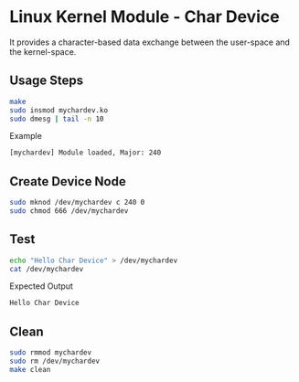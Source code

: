 # Linux Kernel Module - Char Device
It provides a character-based data exchange between the user-space and the kernel-space.

## Usage Steps
```bash
make
sudo insmod mychardev.ko
sudo dmesg | tail -n 10
```
Example
```bash
[mychardev] Module loaded, Major: 240
```
## Create Device Node
```bash
sudo mknod /dev/mychardev c 240 0
sudo chmod 666 /dev/mychardev
```
## Test
```bash
echo "Hello Char Device" > /dev/mychardev
cat /dev/mychardev
```
Expected Output
```bash
Hello Char Device
```
## Clean
```bash
sudo rmmod mychardev
sudo rm /dev/mychardev
make clean
```